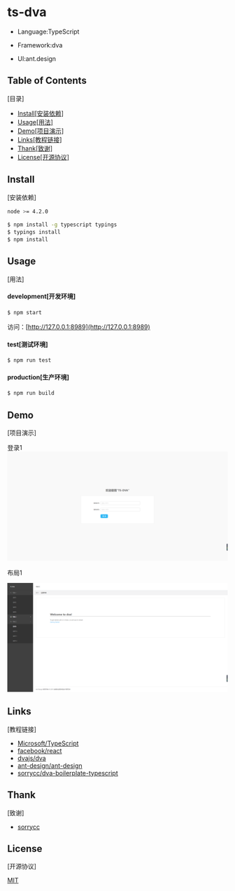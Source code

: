 ts-dva
=======

* Language:TypeScript

* Framework:dva

* UI:ant.design

Table of Contents
-------
[目录]

* [Install[安装依赖]](#install)
* [Usage[用法]](#usage)
* [Demo[项目演示]](#demo)
* [Links[教程链接]](#links)
* [Thank[致谢]](#thank)
* [License[开源协议]](#license)

Install
-------
[安装依赖]

```bash
node >= 4.2.0
```
```bash
$ npm install -g typescript typings
$ typings install
$ npm install
```

Usage
-------
[用法]

#### development[开发环境]

```bash
$ npm start
```
访问：[http://127.0.0.1:8989](http://127.0.0.1:8989)

#### test[测试环境]

```bash
$ npm run test
```

#### production[生产环境]

```bash
$ npm run build
```

Demo
-------
[项目演示]

登录1
![登录1](https://github.com/huang6349/Pictures/blob/master/ts-dva/2016-10-27_111333.png)

布局1

![布局1](https://github.com/huang6349/Pictures/blob/master/ts-dva/2016-10-14_163215.png)

Links
-------
[教程链接]

* [Microsoft/TypeScript](https://github.com/Microsoft/TypeScript)
* [facebook/react](https://github.com/facebook/react)
* [dvajs/dva](https://github.com/dvajs/dva)
* [ant-design/ant-design](https://github.com/ant-design/ant-design)
* [sorrycc/dva-boilerplate-typescript](https://github.com/sorrycc/dva-boilerplate-typescript)

Thank
-------
[致谢]
* [sorrycc](https://github.com/sorrycc)

License
-------
[开源协议]

[MIT](https://tldrlegal.com/license/mit-license)